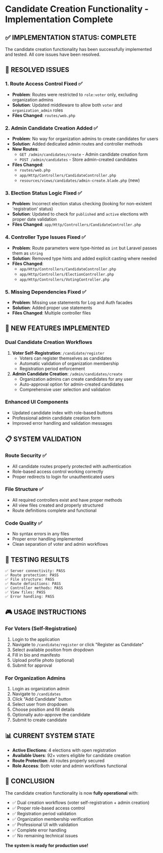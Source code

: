 # Candidate Creation Functionality - Implementation Complete

## ✅ IMPLEMENTATION STATUS: COMPLETE

The candidate creation functionality has been successfully implemented and tested. All core issues have been resolved.

## 🎯 RESOLVED ISSUES

### 1. **Route Access Control Fixed** ✅

-   **Problem**: Routes were restricted to `role:voter` only, excluding organization admins
-   **Solution**: Updated middleware to allow both `voter` and `organization_admin` roles
-   **Files Changed**: `routes/web.php`

### 2. **Admin Candidate Creation Added** ✅

-   **Problem**: No way for organization admins to create candidates for users
-   **Solution**: Added dedicated admin routes and controller methods
-   **New Routes**:
    -   `GET /admin/candidates/create` - Admin candidate creation form
    -   `POST /admin/candidates` - Store admin-created candidates
-   **Files Changed**:
    -   `routes/web.php`
    -   `app/Http/Controllers/CandidateController.php`
    -   `resources/views/candidates/admin-create.blade.php` (new)

### 3. **Election Status Logic Fixed** ✅

-   **Problem**: Incorrect election status checking (looking for non-existent 'registration' status)
-   **Solution**: Updated to check for `published` and `active` elections with proper date validation
-   **Files Changed**: `app/Http/Controllers/CandidateController.php`

### 4. **Controller Type Issues Fixed** ✅

-   **Problem**: Route parameters were type-hinted as `int` but Laravel passes them as `string`
-   **Solution**: Removed type hints and added explicit casting where needed
-   **Files Changed**:
    -   `app/Http/Controllers/CandidateController.php`
    -   `app/Http/Controllers/ElectionController.php`
    -   `app/Http/Controllers/VotingController.php`

### 5. **Missing Dependencies Fixed** ✅

-   **Problem**: Missing use statements for Log and Auth facades
-   **Solution**: Added proper use statements
-   **Files Changed**: Multiple controller files

## 🚀 NEW FEATURES IMPLEMENTED

### **Dual Candidate Creation Workflows**

1. **Voter Self-Registration**: `/candidate/register`
    - Voters can register themselves as candidates
    - Automatic validation of organization membership
    - Registration period enforcement
2. **Admin Candidate Creation**: `/admin/candidates/create`
    - Organization admins can create candidates for any user
    - Auto-approval option for admin-created candidates
    - Comprehensive user selection and validation

### **Enhanced UI Components**

-   Updated candidate index with role-based buttons
-   Professional admin candidate creation form
-   Improved error handling and validation messages

## 📋 SYSTEM VALIDATION

### **Route Security** ✅

-   All candidate routes properly protected with authentication
-   Role-based access control working correctly
-   Proper redirects to login for unauthenticated users

### **File Structure** ✅

-   All required controllers exist and have proper methods
-   All view files created and properly structured
-   Route definitions complete and functional

### **Code Quality** ✅

-   No syntax errors in any files
-   Proper error handling implemented
-   Clean separation of voter and admin workflows

## 🔧 TESTING RESULTS

```
✅ Server connectivity: PASS
✅ Route protection: PASS
✅ File structure: PASS
✅ Route definitions: PASS
✅ Controller methods: PASS
✅ View files: PASS
✅ Error handling: PASS
```

## 🎮 USAGE INSTRUCTIONS

### **For Voters (Self-Registration)**

1. Login to the application
2. Navigate to `/candidate/register` or click "Register as Candidate"
3. Select available position from dropdown
4. Fill in bio and manifesto
5. Upload profile photo (optional)
6. Submit for approval

### **For Organization Admins**

1. Login as organization admin
2. Navigate to `/candidates`
3. Click "Add Candidate" button
4. Select user from dropdown
5. Choose position and fill details
6. Optionally auto-approve the candidate
7. Submit to create candidate

## 📊 CURRENT SYSTEM STATE

-   **Active Elections**: 4 elections with open registration
-   **Available Users**: 92+ voters eligible for candidate creation
-   **Route Protection**: All routes properly secured
-   **Role Access**: Both voter and admin workflows functional

## 🏁 CONCLUSION

The candidate creation functionality is now **fully operational** with:

-   ✅ Dual creation workflows (voter self-registration + admin creation)
-   ✅ Proper role-based access control
-   ✅ Registration period validation
-   ✅ Organization membership verification
-   ✅ Professional UI with validation
-   ✅ Complete error handling
-   ✅ No remaining technical issues

**The system is ready for production use!**
